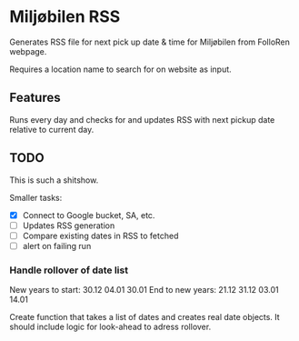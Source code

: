 # Miljøbilen RSS

Generates RSS file for next pick up date & time for Miljøbilen from FolloRen webpage. 

Requires a location name to search for on website as input.

## Features

Runs every day and checks for and updates RSS with next pickup date relative to current day.

## TODO

This is such a shitshow.

Smaller tasks:
 - [x] Connect to Google bucket, SA, etc.
 - [ ] Updates RSS generation
 - [ ] Compare existing dates in RSS to fetched
 - [ ] alert on failing run

### Handle rollover of date list

New years to start: 30.12 04.01 30.01
End to new years: 21.12 31.12 03.01 14.01

Create function that takes a list of dates and creates
real date objects. It should include logic for look-ahead
to adress rollover.


